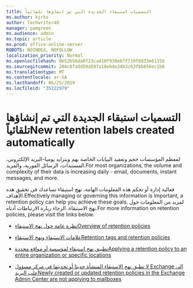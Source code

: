 ```yaml
---
title: التسميات استبقاء الجديدة التي تم إنشاؤها تلقائياً
ms.author: kirks
author: Techwriter40
manager: pamgreen
ms.audience: admin
ms.topic: article
ms.prod: office-online-server
ROBOTS: NOINDEX, NOFOLLOW
localization_priority: Normal
ms.openlocfilehash: 0b52b56da0f23ca410f930eb7f719f6933e6135b
ms.sourcegitcommit: 204c8fadd59a597a18ebde24b3c63fbb656ec1b6
ms.translationtype: MT
ms.contentlocale: ar-SA
ms.lasthandoff: 06/25/2019
ms.locfileid: "35222979"
---
```

# <a name="new-retention-labels-created-automatically"></a><span data-ttu-id="ad484-102">التسميات استبقاء الجديدة التي تم إنشاؤها تلقائياً</span><span class="sxs-lookup"><span data-stu-id="ad484-102">New retention labels created automatically</span></span>

<span data-ttu-id="ad484-103">لمعظم المؤسسات حجم وتعقيد البيانات الخاصة بهم ويتزايد يوميا-البريد الإلكتروني، المستندات، الرسائل الفورية، والمزيد.</span><span class="sxs-lookup"><span data-stu-id="ad484-103">For most organizations, the volume and complexity of their data is increasing daily - email, documents, instant messages, and more.</span></span>

<span data-ttu-id="ad484-104">فعالية إدارة أو تحكم هذه المعلومات الهامة، نهج استبقاء تساعدك في تحقيق هذه الأهداف.</span><span class="sxs-lookup"><span data-stu-id="ad484-104">Effectively managing or governing this information is important, a retention policy can help you achieve these goals.</span></span> <span data-ttu-id="ad484-105">لمزيد من المعلومات حول نهج الاستبقاء، الرجاء زيارة الارتباطات أدناه.</span><span class="sxs-lookup"><span data-stu-id="ad484-105">For more information on retention policies, please visit the links below.</span></span>

- [<span data-ttu-id="ad484-106">نظرة عامة حول نهج الاستبقاء</span><span class="sxs-lookup"><span data-stu-id="ad484-106">Overview of retention policies</span></span>](https://docs.microsoft.com/office365/securitycompliance/retention-policies)

- [<span data-ttu-id="ad484-107">علامات الاستبقاء ونهج الاستبقاء</span><span class="sxs-lookup"><span data-stu-id="ad484-107">Retention tags and retention policies</span></span>](https://docs.microsoft.com/exchange/security-and-compliance/messaging-records-management/retention-tags-and-policies)

- [<span data-ttu-id="ad484-108">تطبيق نهج استبقاء لمؤسسة أو مواقع محددة</span><span class="sxs-lookup"><span data-stu-id="ad484-108">Applying a retention policy to an entire organization or specific locations</span></span>](https://docs.microsoft.com/office365/securitycompliance/retention-policies#applying-a-retention-policy-to-an-entire-organization-or-specific-locations)

- [<span data-ttu-id="ad484-109">لا تطبق نهج الاستبقاء المنشأة حديثا أو تحديثها في مركز مسؤول Exchange إلى علب البريد</span><span class="sxs-lookup"><span data-stu-id="ad484-109">Newly created or updated retention policies in the Exchange Admin Center are not applying to mailboxes</span></span>](https://docs.microsoft.com/alchemyinsights/retention-policies-in-exchange-admin-center-not-working)

